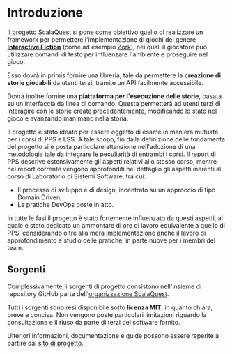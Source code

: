 # Introduzione

Il progetto ScalaQuest si pone come obiettivo quello di realizzare un framework
per permettere l'implementazione di giochi del genere
**[Interactive Fiction](https://en.wikipedia.org/wiki/Interactive_fiction)**
(come ad esempio [Zork](https://en.wikipedia.org/wiki/Zork)), nei quali il
giocatore può utilizzare comandi di testo per influenzare l'ambiente e
proseguire nel gioco.

Esso dovrà in primis fornire una libreria, tale da permettere la **creazione di
storie giocabili** da utenti terzi, tramite un API facilmente accessibile.

Dovrà inoltre fornire una **piattaforma per l'esecuzione delle storie**, basata
su un'interfaccia da linea di comando. Questa permetterà ad utenti terzi di
interagire con le storie create precedentemente, modificando lo stato nel gioco
e avanzando man mano nella storia.

Il progetto è stato ideato per essere oggetto di esame in maniera mutuata per i
corsi di PPS e LSS. A tale scopo, fin dalla definizione delle fondamenta del
progetto si è posta particolare attenzione nell'adozione di una metodologia tale
da integrare le peculiarità di entrambi i corsi. Il report di PPS descrive
estensivamente gli aspetti relativi allo stesso corso, mentre nel report
corrente vengono approfonditi nel dettaglio gli aspetti inerenti al corso di
Laboratorio di Sistemi Software, tra cui:

- Il processo di sviluppo e di design, incentrato su un approccio di tipo Domain
  Driven;
- Le pratiche DevOps poste in atto.

In tutte le fasi il progetto è stato fortemente influenzato da questi aspetti,
al quale è stato dedicato un ammontare di ore di lavoro equivalente a quello di
PPS, considerando oltre alla mera implementazione anche il lavoro di
approfondimento e studio delle pratiche, in parte nuove per i membri del team.

## Sorgenti

Complessivamente, i sorgenti di progetto consistono nell'insieme di repository
GitHub parte dell'[organizzazione ScalaQuest](https://github.com/scalaquest).

Tutti i sorgenti sono resi disponibile sotto **licenza MIT**, in quanto chiara,
breve e concisa. Non vengono poste particolari limitazioni riguardo la
consultazione e il riuso da parte di terzi del software fornito.

Ulteriori informazioni, documentazione e guide possono essere reperite a partire
dal [sito di progetto](https://scalaquest.github.io/PPS-19-ScalaQuest).
